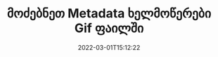 ---
############################# Static ############################
layout: "auto-gen-signature"
date: 2022-03-01T15:12:22
draft: false
operation: Search
signaturetype: Metadata
fileformat: Gif
productName: Java
lang: ka
productCode: java
otherformats: pdf doc docx docm dot dotm dotx odt ott rtf xls xlsx xlsm xlsb csv ods ots xltx xltm ppt pptx pps ppsx odp otp potx potm pptm ppsm png jpg bmp gif tiff svg webp wmf
breadcrumb: Search Metadata signatures at Gif with Java

############################# Head ############################
head_title: "მოძებნეთ Metadata ხელმოწერები Gif ფაილში Java"
head_description: "გამოიყენეთ Java Metadata ხელმოწერების მოსაძიებლად Gif ფაილებში კოდის რამდენიმე ხაზის გამოყენებით."

############################# Header ############################
title: "მოძებნეთ Metadata ხელმოწერები Gif ფაილში"
description: "Java მშობლიური API საშუალებას გაძლევთ მოძებნოთ Metadata ხელმოწერები უკვე ხელმოწერილ Gif ფაილებში. განახორციელეთ ელექტრონული ხელმოწერის გაფართოებული ძიება თქვენს Gif დოკუმენტებში კოდის რამდენიმე ხაზის გამოყენებით."
bg_image: "https://cms.admin.containerize.com/templates/aspose/App_Themes/V3/images/bg/header1.png"
bg_overlay: false
button:
    enable: true

############################# SubMenu ############################
submenu:
    enable: true

    left:
        img_alt: "GroupDocs.Signature for Java"
        image: "https://cms.admin.containerize.com/templates/groupdocs/images/product-logos/90x90-noborder/groupdocsature-java.png"
        product: "GroupDocs.Signature"
        platform: "Java"



############################# About ############################
about:
    enable: true
    title: "GroupDocs.Signature for Java API-ს შესახებ"
    content: |
        [GroupDocs.Signature for Java](https://products.groupdocs.com/signature/java/) უზრუნველყოფს Java API-ს დოკუმენტების დასამუშავებლად ხელმოწერის სხვადასხვა ტიპების გამოყენებით, როგორიცაა ტექსტები, სურათები, ციფრული სერთიფიკატები, შტრიხკოდები, QR-კოდები, შტამპები ან მეტამონაცემები. მომხმარებლებს შეუძლიათ დაამატონ, წაშალონ, განაახლონ, გადაამოწმონ ან მოძებნონ ელექტრონული ხელმოწერები PDF ფაილებში, MS Word დოკუმენტებში, MS Excel სამუშაო წიგნებში, MS PowerPoint პრეზენტაციებში, Adobe Photoshop ფაილებში და გამოსახულების სხვადასხვა ფორმატში, საჭიროების შემთხვევაში ხელმოწერების თვისებების მორგების დამატებითი მხარდაჭერით.
    

############################# Steps ############################
steps:
    enable: true
    title_left: "როგორ მოძებნოთ Metadata ხელმოწერები Gif-ში"
    content_left: |
        [GroupDocs.Signature for Java](https://products.groupdocs.com/signature/java/) აადვილებს Java დეველოპერებს აპლიკაციებიდან ფაილებში Metadata ხელმოწერების ძიებას რამდენიმე მარტივი ნაბიჯის განხორციელებით.
        
        * შექმენით Signature კლასის ახალი ეგზემპლარი და გადაიტანეთ წყარო დოკუმენტის გზა კონსტრუქტორის პარამეტრად.
        * შექმენით SearchOptions ობიექტი თქვენი მოთხოვნების შესაბამისად და მიუთითეთ ძიების ვარიანტები.
        * გამოიძახეთ Signature კლასის ინსტანციის ძიების მეთოდი და გადასცეთ მას SearchOptions.
        * დაამუშავეთ ძიების შედეგები თქვენი მოთხოვნების შესაბამისად.

    title_right: "სისტემის მოთხოვნები"
    content_right: |
        GroupDocs.Signature for Java მხარდაჭერილია ყველა ძირითად პლატფორმაზე და ოპერაციულ სისტემაზე. ქვემოთ მოცემული კოდის შესრულებამდე, დარწმუნდით, რომ თქვენს სისტემაში დაინსტალირებული გაქვთ შემდეგი წინაპირობები.

        * ოპერაციული სისტემები: Microsoft Windows, Linux, MacOS
        * განვითარების გარემო: NetBeans, Intellij IDEA, Eclipse, etc.
        * Java runtime: J2SE 6.0 and above
        * ჩამოტვირთეთ GroupDocs.Signature for Java-ის უახლესი ვერსია [Maven]-დან (https://repository.groupdocs.com/webapp/#/artifacts/browse/tree/General/repo/com/groupdocs/groupdocs-signature)
         
    code: |
        ```java    
        
        // Set up input Gif file
        String filePath = "input.gif";

        // Instantiate Signature for input file
        Signature signature = new Signature(filePath);

        // search for Metadata signatures in Gif document
        List<ImageMetadataSignature> signatures = signature.search(ImageMetadataSignature.class, SignatureType.Metadata);

        // process signatures which were found 
        signatures.forEach(item -> System.out.println(item.toString()));


        ```

############################# Demos ############################
demos:
    enable: true
    title: "მოძებნეთ Metadata ელექტრონული ხელმოწერების ცოცხალი დემო"
    content: |
       მოძებნეთ დოკუმენტი Gif ფაილების სხვადასხვა ელექტრონული ხელმოწერებისთვის ახლავე, ეწვიეთ [GroupDocs.Signature App](https://products.groupdocs.app/signature/family) ვებსაიტს.

        
############################# More Formats ############################
more_formats:
    enable: true
    title: "მოძებნეთ სხვა Metadata ხელმოწერები Java-ის გამოყენებით"
    content: |
        "ელექტრონული ხელმოწერების ძიება სხვადასხვა დოკუმენტში. იპოვეთ ხელმოწერები ფაილის ერთ-ერთი პოპულარული ფორმატიდან, როგორც ეს ნაჩვენებია ქვემოთ."
    format: 
           
       
back_to_top:
    enable: true
---